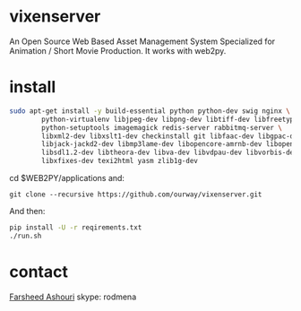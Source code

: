 vixenserver
===========
An Open Source Web Based Asset Management System Specialized for Animation / Short Movie Production. It works with web2py.


install
===========

```bash
sudo apt-get install -y build-essential python python-dev swig nginx \
        python-virtualenv libjpeg-dev libpng-dev libtiff-dev libfreetype6-dev \
        python-setuptools imagemagick redis-server rabbitmq-server \
        libxml2-dev libxslt1-dev checkinstall git libfaac-dev libgpac-dev \
        libjack-jackd2-dev libmp3lame-dev libopencore-amrnb-dev libopencore-amrwb-dev \
        libsdl1.2-dev libtheora-dev libva-dev libvdpau-dev libvorbis-dev libx11-dev \
        libxfixes-dev texi2html yasm zlib1g-dev

```

cd $WEB2PY/applications and:

```
git clone --recursive https://github.com/ourway/vixenserver.git
```

And then:
```bash
pip install -U -r reqirements.txt
./run.sh
```



contact
=======
[Farsheed Ashouri](mailto:farsheed.ashouri@gmail.com)
skype: rodmena


